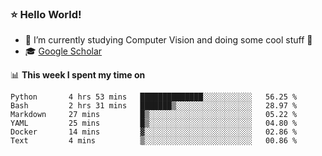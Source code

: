 ### ⭐️ Hello World!

<!--
**hologerry/hologerry** is a ✨ _special_ ✨ repository because its `README.md` (this file) appears on your GitHub profile.

Here are some ideas to get you started:

- 🔭 I’m currently working and studying on Computer Vision
- 🌱 I’m currently learning at Peking University
- 💬 Ask me about 
- 📫 How to reach me: E-mail
- 😄 Pronouns: he/his
- ⚡ Fun fact: Music is the Power
-->


- 🔭 I’m currently studying Computer Vision and doing some cool stuff 🤖
- 🎓 [Google Scholar](https://scholar.google.com/citations?user=3ykqW9wAAAAJ&hl=en)


📊 **This week I spent my time on**

<!--START_SECTION:waka-->

```text
Python       4 hrs 53 mins   ██████████████░░░░░░░░░░░   56.25 %
Bash         2 hrs 31 mins   ███████▒░░░░░░░░░░░░░░░░░   28.97 %
Markdown     27 mins         █▒░░░░░░░░░░░░░░░░░░░░░░░   05.22 %
YAML         25 mins         █▒░░░░░░░░░░░░░░░░░░░░░░░   04.80 %
Docker       14 mins         ▓░░░░░░░░░░░░░░░░░░░░░░░░   02.86 %
Text         4 mins          ▒░░░░░░░░░░░░░░░░░░░░░░░░   00.86 %
```

<!--END_SECTION:waka-->
